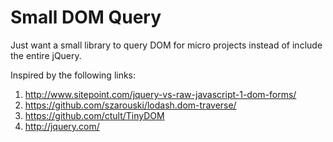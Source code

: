 # Small DOM Query

Just want a small library to query DOM for micro projects instead of include the entire jQuery.

Inspired by the following links:
1. http://www.sitepoint.com/jquery-vs-raw-javascript-1-dom-forms/
2. https://github.com/szarouski/lodash.dom-traverse/
3. https://github.com/ctult/TinyDOM
4. http://jquery.com/ 
